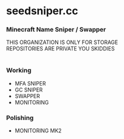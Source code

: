 # seedsniper.cc
### Minecraft Name Sniper / Swapper
THIS ORGANIZATION IS ONLY FOR STORAGE<br>
REPOSITORIES ARE PRIVATE YOU SKIDDIES<br>
<br>
### Working
- MFA SNIPER
- GC SNIPER
- SWAPPER
- MONITORING
### Polishing
- MONITORING MK2
